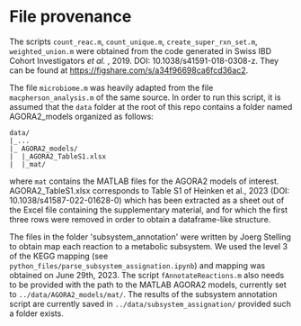 # File provenance

The scripts ```count_reac.m```, ```count_unique.m```, ```create_super_rxn_set.m```, ```weighted_union.m``` were obtained from the code generated in Swiss IBD Cohort Investigators *et al.* , 2019. DOI: 10.1038/s41591-018-0308-z. 
They can be found at https://figshare.com/s/a34f96698ca6fcd36ac2.

The file ```microbiome.m``` was heavily adapted from the file ```macpherson_analysis.m``` of the same source. In order to run this script, it is assumed that the ```data``` folder at the root of this repo contains a folder named AGORA2_models organized as follows:
```
data/
|_...
|_ AGORA2_models/
|  |_AGORA2_TableS1.xlsx
|  |_mat/
```
where ```mat``` contains the MATLAB files for the AGORA2 models of interest. AGORA2_TableS1.xlsx corresponds to Table S1 of Heinken et al., 2023 (DOI: 10.1038/s41587-022-01628-0) which has been extracted as a sheet out of the Excel file containing the supplementary material, and for which the first three rows were removed in order to obtain a dataframe-like structure.

The files in the folder 'subsystem_annotation' were written by Joerg Stelling to obtain map each reaction to a metabolic subsystem. We used the level 3 of the KEGG mapping (see ```python_files/parse_subsystem_assignation.ipynb```) and mapping was obtained on June 29th, 2023. The script ```fAnnotateReactions.m``` also needs to be provided with the path to the MATLAB AGORA2 models, currently set to ```../data/AGORA2_models/mat/```. The results of the subsystem annotation script are currently saved in ```../data/subsystem_assignation/``` provided such a folder exists.
